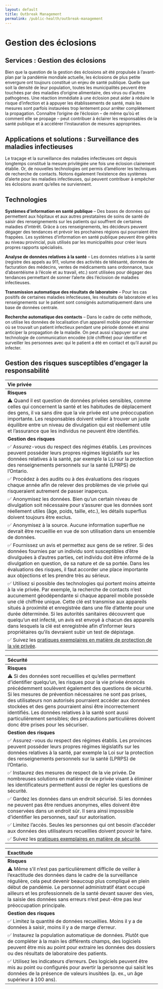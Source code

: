 ```yaml
---
layout: default
title: Outbreak Management
permalink: /public-health/outbreak-management
---
```


# Gestion des éclosions

## Services : Gestion des éclosions

Bien que la question de la gestion des éclosions ait été propulsée à l’avant-plan par la pandémie mondiale actuelle, les éclosions de plus petite envergure ont toujours constitué un enjeu de santé publique. Quelle que soit la densité de leur population, toutes les municipalités peuvent être touchées par des maladies d’origine alimentaire, des virus ou d’autres pathogènes. Une réaction immédiate à une éclosion peut aider à réduire le risque d’infection et à appuyer les établissements de santé, mais les mesures sont parfois instaurées trop lentement pour arrêter complètement la propagation. Connaître l’origine de l’éclosion – de même qu’où et comment elle se propage – peut contribuer à éclairer les responsables de la santé publique et à accélérer l’instauration de mesures appropriées.

## Applications et solutions : Surveillance des maladies infectieuses

Le traçage et la surveillance des maladies infectieuses ont depuis longtemps constitué la mesure privilégiée une fois une éclosion clairement établie. Or, de nouvelles technologies ont permis d’améliorer les techniques de recherche de contacts. Notons également l’existence des systèmes d’alerte pour les maladies infectieuses, qui peuvent contribuer à empêcher les éclosions avant qu’elles ne surviennent.

## Technologies

**Systèmes d’information en santé publique** – Des bases de données qui permettent aux hôpitaux et aux autres prestataires de soins de santé de saisir des renseignements sur les patients qui souffrent de certaines maladies d’intérêt. Grâce à ces renseignements, les décideurs peuvent dégager des tendances et prévoir les prochaines régions qui pourraient être frappées. Les systèmes d’information en santé publique peuvent être gérés au niveau provincial, puis utilisés par les municipalités pour créer leurs propres rapports spécialisés.

**Analyse de données relatives à la santé** – Les données relatives à la santé \(registre des appels au 911, volume des activités de télésanté, données de facturation des médecins, ventes de médicaments sans ordonnance, taux d’absentéisme à l’école et au travail, etc.\) sont utilisées pour dégager des tendances permettant de sonner l’alerte dès l’éclosion de maladies infectieuses.

**Transmission automatique des résultats de laboratoire** – Pour les cas positifs de certaines maladies infectieuses, les résultats de laboratoire et les renseignements sur le patient sont consignés automatiquement dans une base de données centrale.

**Recherche automatique des contacts** – Dans le cadre de cette méthode, on utilise les données de localisation d’un appareil mobile pour déterminer où se trouvait un patient infectieux pendant une période donnée et ainsi anticiper la propagation de la maladie. On peut aussi s’appuyer sur une technologie de communication encodée \(clé chiffrée\) pour identifier et surveiller les personnes avec qui le patient a été en contact et qu’il aurait pu infecter.

## Gestion des risques susceptibles d’engager la responsabilité

| Vie privée |
| :--- |
| **Risques** |
| ⚠ Quand il est question de données privées sensibles, comme celles qui concernent la santé et les habitudes de déplacement des gens, il va sans dire que la vie privée est une préoccupation importante. Les responsables doivent veiller à trouver un juste équilibre entre un niveau de divulgation qui est réellement utile et l’assurance que les individus ne peuvent être identifiés. |
| **Gestion des risques** |
| ✅ Assurez-vous du respect des régimes établis. Les provinces peuvent posséder leurs propres régimes législatifs sur les données relatives à la santé, par exemple la Loi sur la protection des renseignements personnels sur la santé \(LPRPS\) de l’Ontario. |
| ✅ Procédez à des audits ou à des évaluations des risques chaque année afin de relever des problèmes de vie privée qui risqueraient autrement de passer inaperçus. |
| ✅ Anonymisez les données. Bien qu’un certain niveau de divulgation soit nécessaire pour s’assurer que les données sont réellement utiles \(âge, poids, taille, etc.\), les détails superflus doivent toujours être exclus. |
| ✅ Anonymisez à la source. Aucune information superflue ne devrait être recueillie en vue de son utilisation dans un ensemble de données. |
| ✅ Fournissez un avis et permettez aux gens de se retirer. Si des données fournies par un individu sont susceptibles d’être divulguées à d’autres parties, cet individu doit être informé de la divulgation en question, de sa nature et de sa portée. Dans les évaluations des risques, il faut accorder une place importante aux objections et les prendre très au sérieux. |
| ✅ Utilisez si possible des technologies qui portent moins atteinte à la vie privée. Par exemple, la recherche de contacts n’est aucunement géodépendante si chaque appareil mobile possède une clé chiffrée unique. Cette clé est transmise aux appareils situés à proximité et enregistrée dans une file d’attente pour une durée déterminée. Si les autorités sanitaires découvrent que quelqu’un est infecté, un avis est envoyé à chacun des appareils dans lesquels la clé est enregistrée afin d’informer leurs propriétaires qu’ils devraient subir un test de dépistage. |
| ✅ Suivez les [pratiques exemplaires en matière de protection de la vie privée](https://cippic-ca.github.io/SmartCityToolkit/privacy.html). |

| Sécurité |
| :--- |
| **Risques** |
| ⚠ Si des données sont recueillies et qu’elles permettent d’identifier quelqu’un, les risques pour la vie privée énoncés précédemment soulèvent également des questions de sécurité. Si les mesures de prévention nécessaires ne sont pas prises, des utilisateurs non autorisés pourraient accéder aux données stockées et des gens pourraient ainsi être incorrectement identifiés. Les données relatives à la santé sont aussi particulièrement sensibles; des précautions particulières doivent donc être prises pour les sécuriser. |
| **Gestion des risques** |
| ✅ Assurez-vous du respect des régimes établis. Les provinces peuvent posséder leurs propres régimes législatifs sur les données relatives à la santé, par exemple la Loi sur la protection des renseignements personnels sur la santé \(LPRPS\) de l’Ontario. |
| ✅ Instaurez des mesures de respect de la vie privée. De nombreuses solutions en matière de vie privée visant à éliminer les identificateurs permettent aussi de régler les questions de sécurité. |
| ✅  Gardez les données dans un endroit sécurisé. Si les données ne peuvent pas être rendues anonymes, elles doivent être conservées dans un endroit sûr. Il sera ainsi impossible d’identifier les personnes, sauf sur autorisation. |
| ✅ Limitez l’accès. Seules les personnes qui ont besoin d’accéder aux données des utilisateurs recueillies doivent pouvoir le faire. |
| ✅ Suivez les [pratiques exemplaires en matière de sécurité](https://cippic-ca.github.io/SmartCityToolkit/security.html). |

| Exactitude |
| :--- |
| **Risques** |
| ⚠ Même s’il n’est pas particulièrement difficile de veiller à l’exactitude des données dans le cadre de la surveillance régulière, cela peut devenir beaucoup plus compliqué en plein début de pandémie. Le personnel administratif étant occupé ailleurs et les professionnels de la santé devant sauver des vies, la saisie des données sans erreurs n’est peut-être pas leur préoccupation principale. |
| **Gestion des risques** |
| ✅ Limitez la quantité de données recueillies. Moins il y a de données à saisir, moins il y a de marge d’erreur. |
| ✅ Instaurez la population automatique de données. Plutôt que de compléter à la main les différents champs, des logiciels peuvent être mis au point pour extraire les données des dossiers ou des résultats de laboratoire des patients. |
| ✅ Utilisez les indicateurs d’erreurs. Des logiciels peuvent être mis au point ou configurés pour avertir la personne qui saisit les données de la présence de valeurs inusitées \(p. ex., un âge supérieur à 100 ans\). |

